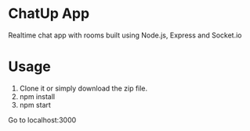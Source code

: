 # ChatUp App
Realtime chat app with rooms built using Node.js, Express and Socket.io

# Usage
1. Clone it or simply download the zip file.
2. npm install
3. npm start

Go to localhost:3000
